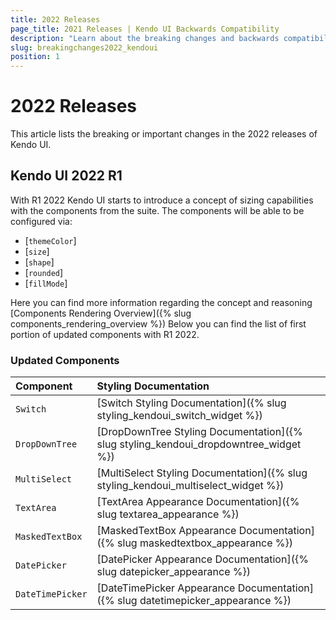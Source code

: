 ```yaml
---
title: 2022 Releases
page_title: 2021 Releases | Kendo UI Backwards Compatibility
description: "Learn about the breaking changes and backwards compatibility released by Kendo UI in 2022."
slug: breakingchanges2022_kendoui
position: 1
---
```


# 2022 Releases

This article lists the breaking or important changes in the 2022 releases of Kendo UI.

## Kendo UI 2022 R1

With R1 2022 Kendo UI starts to introduce a concept of sizing capabilities with the components from the suite. The components will be able to be configured via:

- [`themeColor`]
- [`size`]
- [`shape`]
- [`rounded`]
- [`fillMode`]

Here you can find more information regarding the concept and reasoning [Components Rendering Overview]({% slug components_rendering_overview %})
Below you can find the list of first portion of updated components with R1 2022.

### Updated Components

| Component   | Styling Documentation  |
|:---         |:---       |
| `Switch` | [Switch Styling Documentation]({% slug styling_kendoui_switch_widget %})
| `DropDownTree` | [DropDownTree Styling Documentation]({% slug styling_kendoui_dropdowntree_widget %})
| `MultiSelect` | [MultiSelect Styling Documentation]({% slug styling_kendoui_multiselect_widget %})
| `TextArea` | [TextArea Appearance Documentation]({% slug textarea_appearance %})
| `MaskedTextBox` | [MaskedTextBox Appearance Documentation]({% slug maskedtextbox_appearance %})
| `DatePicker` | [DatePicker Appearance Documentation]({% slug datepicker_appearance %})
| `DateTimePicker` | [DateTimePicker Appearance Documentation]({% slug datetimepicker_appearance %})

